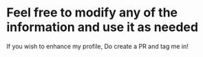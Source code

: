 # Feel free to modify any of the information and use it as needed

If you wish to enhance my profile, Do create a PR and tag me in!
